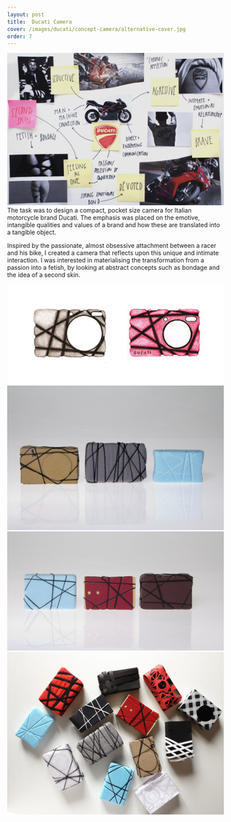 ```yaml
---
layout: post
title:  Ducati Camera
cover: /images/ducati/concept-camera/alternative-cover.jpg
order: 7
---
```



![Close-Up One](/images/ducati/concept-camera/ducati-decoding.jpg)
The task was to design a compact, pocket size camera for Italian motorcycle brand Ducati. The emphasis was placed on the emotive, intangible qualities and values of a brand and how these are translated into a tangible object.

Inspired by the passionate, almost obsessive attachment between a racer and his bike, I created a camera that reflects upon this unique and intimate interaction. I was interested in materialising the transformation from a passion into a fetish, by looking at abstract concepts such as bondage and the idea of a second skin.

![Sketches](/images/ducati/concept-camera/sketches.jpg)
![Sketch Models](/images/ducati/concept-camera/sketchmodel-1.jpg)
![Sketch Models](/images/ducati/concept-camera/sketchmodel-2.jpg)
![Sketch Models](/images/ducati/concept-camera/sketchmodels.jpg)
